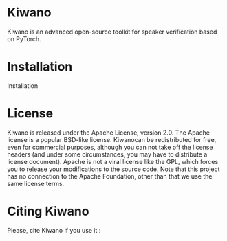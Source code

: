 # Kiwano

Kiwano is an advanced open-source toolkit for speaker verification based on PyTorch.


# Installation

Installation

# License

Kiwano is released under the Apache License, version 2.0. The Apache license is a popular BSD-like license. Kiwanocan be redistributed for free, even for commercial purposes, although you can not take off the license headers (and under some circumstances, you may have to distribute a license document). Apache is not a viral license like the GPL, which forces you to release your modifications to the source code. Note that this project has no connection to the Apache Foundation, other than that we use the same license terms.


# Citing Kiwano

Please, cite Kiwano if you use it :









